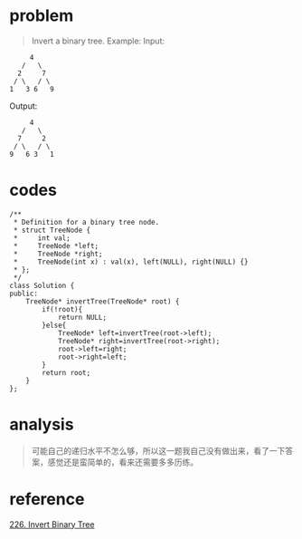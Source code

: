 # problem
>Invert a binary tree.
Example:
Input:
```
     4
   /   \
  2     7
 / \   / \
1   3 6   9
```
Output:
```
     4
   /   \
  7     2
 / \   / \
9   6 3   1
```

# codes
```
/**
 * Definition for a binary tree node.
 * struct TreeNode {
 *     int val;
 *     TreeNode *left;
 *     TreeNode *right;
 *     TreeNode(int x) : val(x), left(NULL), right(NULL) {}
 * };
 */
class Solution {
public:
    TreeNode* invertTree(TreeNode* root) {
        if(!root){
            return NULL;
        }else{
            TreeNode* left=invertTree(root->left);
            TreeNode* right=invertTree(root->right);
            root->left=right;
            root->right=left;
        }
        return root;
    }
};
```

# analysis
>可能自己的递归水平不怎么够，所以这一题我自己没有做出来，看了一下答案，感觉还是蛮简单的，看来还需要多多历练。

# reference
[226. Invert Binary Tree][1]

[1]:https://leetcode.com/problems/invert-binary-tree/solution/
